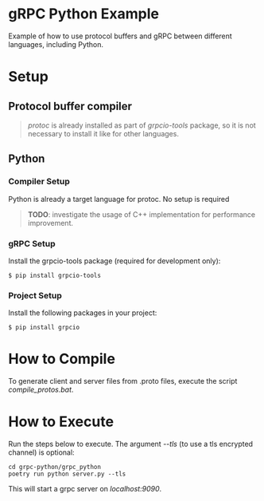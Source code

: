 # gRPC Python Example

Example of how to use protocol buffers and gRPC between different languages, including Python.

# Setup

## Protocol buffer compiler

> _protoc_ is already installed as part of _grpcio-tools_ package, so it is not necessary to install it like for other languages.

## Python

### Compiler Setup

Python is already a target language for protoc. No setup is required

> **TODO**: investigate the usage of C++ implementation for performance improvement.

### gRPC Setup

Install the grpcio-tools package (required for development only):

```
$ pip install grpcio-tools
```

### Project Setup

Install the following packages in your project:

```
$ pip install grpcio
```

# How to Compile

To generate client and server files from .proto files, execute the script _compile\_protos.bat_.

# How to Execute

Run the steps below to execute. The argument _--tls_ (to use a tls encrypted channel) is optional:
```
cd grpc-python/grpc_python
poetry run python server.py --tls
```
This will start a grpc server on _localhost:9090_.
